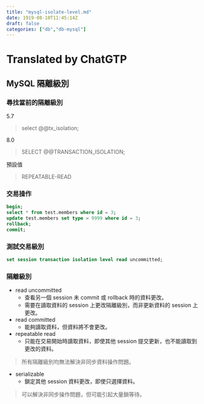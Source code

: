 ```yaml
---
title: "mysql-isolate-level.md"
date: 1919-08-10T11:45:14Z
draft: false
categories: ["db","db-mysql"]
---
```




# Translated by ChatGTP

## MySQL 隔離級別

### 尋找當前的隔離級別

5.7
> select @@tx_isolation;

8.0
> SELECT @@TRANSACTION_ISOLATION;

預設值
> REPEATABLE-READ

### 交易操作

```sql
begin;
select * from test.members where id = 3;
update test.members set type = 9999 where id = 3;
rollback;
commit;
```

### 測試交易級別

```sql
set session transaction isolation level read uncommitted;
```

### 隔離級別

* read uncommitted
  * 查看另一個 session 未 commit 或 rollback 時的資料更改。
  * 需要在讀取資料的 session 上更改隔離級別，而非更新資料的 session 上更改。
* read committed
  * 能夠讀取資料，但資料將不會更改。
* repeatable read
  * 只能在交易開始時讀取資料，即使其他 session 提交更新，也不能讀取到更改的資料。

> 所有隔離級別均無法解決非同步資料操作問題。

* serializable
  * 鎖定其他 session 資料更改，即使只選擇資料。

> 可以解決非同步操作問題，但可能引起大量鎖等待。